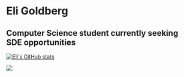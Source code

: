 # Eli Goldberg

<h2>Computer Science student currently seeking SDE opportunities</h2>

[![Eli's GitHub stats](https://github-readme-stats.vercel.app/api?username=goldbee2&count_private=true&show_icons=true&theme=aura_dark)](https://github.com/goldbee2/)

<img src="https://github-profile-trophy.vercel.app/?username=goldbee2&margin-w=5&theme=radical"/>


<!--
**Goldbee2/Goldbee2** is a ✨ _special_ ✨ repository because its `README.md` (this file) appears on your GitHub profile.

Here are some ideas to get you started:

- 🔭 I’m currently working on ...
- 🌱 I’m currently learning ...
- 👯 I’m looking to collaborate on ...
- 🤔 I’m looking for help with ...
- 💬 Ask me about ...
- 📫 How to reach me: ...
- 😄 Pronouns: ...
- ⚡ Fun fact: ...
-->
